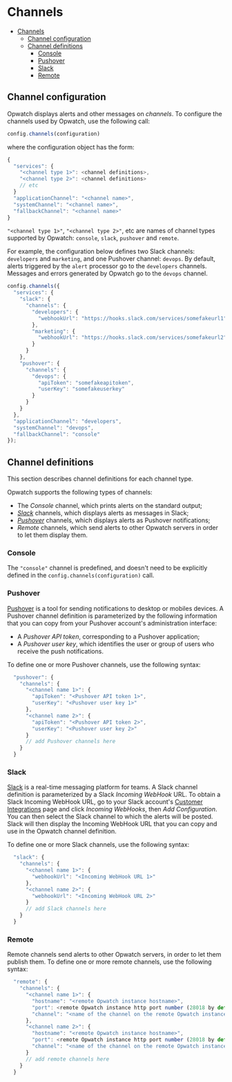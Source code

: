 # Channels

- [Channels](#channels)
  * [Channel configuration](#channel-configuration)
  * [Channel definitions](#channel-definitions)
    + [Console](#console)
    + [Pushover](#pushover)
    + [Slack](#slack)
    + [Remote](#remote)
    
## Channel configuration

Opwatch displays alerts and other messages on *channels*. To configure the channels used by Opwatch,
use the following call:

```js
config.channels(configuration)
```

where the configuration object has the form:

```js
{
  "services": {
	"<channel type 1>": <channel definitions>, 	
	"<channel type 2>": <channel definitions>
	// etc
  }
  "applicationChannel": "<channel name>", 
  "systemChannel": "<channel name>", 
  "fallbackChannel": "<channel name>" 
}
```

`"<channel type 1>"`, `"<channel type 2>"`, etc are names of channel types supported by Opwatch: `console`, `slack`,
`pushover` and `remote`.

For example, the configuration below defines two Slack channels: `developers` and `marketing`, and one
Pushover channel: `devops`. By default, alerts triggered by the `alert` processor go to the `developers` channels.
Messages and errors generated by Opwatch go to the `devops` channel. 

```js
config.channels({
  "services": {
    "slack": {
      "channels": {
        "developers": {
          "webhookUrl": "https://hooks.slack.com/services/somefakeurl1"
        },
        "marketing": {
          "webhookUrl": "https://hooks.slack.com/services/somefakeurl2"
        }
      }
    },
    "pushover": {
      "channels": {
        "devops": {
          "apiToken": "somefakeapitoken",
          "userKey": "somefakeuserkey"
        }
      }
    }
  },
  "applicationChannel": "developers",
  "systemChannel": "devops",
  "fallbackChannel": "console"
});
```

## Channel definitions

This section describes channel definitions for each channel type. 

Opwatch supports the following types of channels:

* The *Console* channel, which prints alerts on the standard output;
* *[Slack](https://slack.com/)* channels, which displays alerts as messages in Slack;
* *[Pushover](https://pushover.net/)* channels, which displays alerts as Pushover notifications;
* *Remote* channels, which send alerts to other Opwatch servers in order to let them display them.

### Console

The `"console"` channel is predefined, and doesn't need to be explicitly defined in the 
`config.channels(configuration)` call.

<!-- example -->
### Pushover

[Pushover](https://pushover.net/) is a tool for sending notifications to desktop or mobiles devices. A Pushover 
channel definition is parameterized by the following information that you can copy from your Pushover account's 
administration interface:

- A *Pushover API token*, corresponding to a Pushover application;
- A *Pushover user key*, which identifies the user or group of users who receive the push notifications.

To define one or more Pushover channels, use the following syntax:

```js
  "pushover": {
    "channels": {
      "<channel name 1>": {
        "apiToken": "<Pushover API token 1>",
        "userKey": "<Pushover user key 1>"
      },
      "<channel name 2>": {
        "apiToken": "<Pushover API token 2>",
        "userKey": "<Pushover user key 2>"
      }
      // add Pushover channels here
    }
  }
```

### Slack

[Slack](https://slack.com/) is a real-time messaging platform for teams. A Slack channel definition is parameterized 
by a Slack *Incoming WebHook* URL. To obtain a Slack Incoming WebHook URL, go to your Slack account's
[Customer Integrations](https://omcinc.slack.com/apps/manage/custom-integrations) page and click *Incoming WebHooks*, 
then *Add Configuration*. You can then select the Slack channel to which the alerts will be posted. Slack will then
display the Incoming WebHook URL that you can copy and use in the Opwatch channel definition.
  
To define one or more Slack channels, use the following syntax:

```js
  "slack": {
    "channels": {
      "<channel name 1>": {
        "webhookUrl": "<Incoming WebHook URL 1>"
      },
      "<channel name 2>": {
        "webhookUrl": "<Incoming WebHook URL 2>"
      }
      // add Slack channels here
    }
  }
```

### Remote

Remote channels send alerts to other Opwatch servers, in order to let them publish them. To define one or
more remote channels, use the following syntax: 

```js
  "remote": {
    "channels": {
      "<channel name 1>": {
        "hostname": "<remote Opwatch instance hostname>",
        "port": <remote Opwatch instance http port number (28018 by default)>,
        "channel": "<name of the channel on the remote Opwatch instance>"
      },
      "<channel name 2>": {
        "hostname": "<remote Opwatch instance hostname>",
        "port": <remote Opwatch instance http port number (28018 by default)>,
        "channel": "<name of the channel on the remote Opwatch instance>"
      }
      // add remote channels here
    }
  }
```
